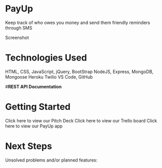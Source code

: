 # **PayUp**
Keep track of who owes you money and send them friendly reminders through SMS

Screenshot 

# **Technologies Used**
HTML, CSS, JavaScript, jQuery, BootStrap
NodeJS, Express, MongoDB, Mongoose
Heroku
Twilio
VS Code, GitHub

#**REST API Documentation**

# **Getting Started**
Click here to view our Pitch Deck
Click here to view our Trello board
Click here to view our PayUp app

# **Next Steps**
Unsolved problems and/or planned features:

